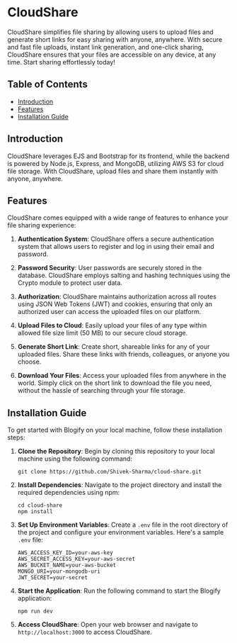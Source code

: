 # CloudShare

CloudShare simplifies file sharing by allowing users to upload files and generate short links for easy sharing with anyone, anywhere. With secure and fast file uploads, instant link generation, and one-click sharing, CloudShare ensures that your files are accessible on any device, at any time. Start sharing effortlessly today!

## Table of Contents

- [Introduction](#introduction)
- [Features](#features)
- [Installation Guide](#installation-guide)

## Introduction

CloudShare leverages EJS and Bootstrap for its frontend, while the backend is powered by Node.js, Express, and MongoDB, utilizing AWS S3 for cloud file storage. With CloudShare, upload files and share them instantly with anyone, anywhere.


## Features

CloudShare comes equipped with a wide range of features to enhance your file sharing experience:

1. **Authentication System**: CloudShare offers a secure authentication system that allows users to register and log in using their email and password.

2. **Password Security**: User passwords are securely stored in the database. CloudShare employs salting and hashing techniques using the Crypto module to protect user data.

3. **Authorization**: CloudShare maintains authorization across all routes using JSON Web Tokens (JWT) and cookies, ensuring that only an authorized user can access the uploaded files on our platform.

4. **Upload Files to Cloud**: Easily upload your files of any type within allowed file size limit (50 MB) to our secure cloud storage.

5. **Generate Short Link**: Create short, shareable links for any of your uploaded files. Share these links with friends, colleagues, or anyone you choose.

6. **Download Your Files**: Access your uploaded files from anywhere in the world. Simply click on the short link to download the file you need, without the hassle of searching through your file storage.

## Installation Guide

To get started with Blogify on your local machine, follow these installation steps:

1. **Clone the Repository**: Begin by cloning this repository to your local machine using the following command:

   ```
   git clone https://github.com/Shivek-Sharma/cloud-share.git
   ```

2. **Install Dependencies**: Navigate to the project directory and install the required dependencies using npm:

   ```
   cd cloud-share
   npm install
   ```

3. **Set Up Environment Variables**: Create a `.env` file in the root directory of the project and configure your environment variables. Here's a sample `.env` file:

   ```
   AWS_ACCESS_KEY_ID=your-aws-key
   AWS_SECRET_ACCESS_KEY=your-aws-secret
   AWS_BUCKET_NAME=your-aws-bucket
   MONGO_URI=your-mongodb-uri
   JWT_SECRET=your-secret
   ```

4. **Start the Application**: Run the following command to start the Blogify application:

   ```
   npm run dev
   ```

5. **Access CloudShare**: Open your web browser and navigate to `http://localhost:3000` to access CloudShare.